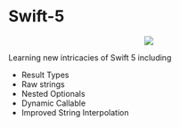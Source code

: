 # Swift-5


<p align="center">
<img src="https://img.shields.io/badge/Swift-5.0-green.svg" />
</p>
Learning new intricacies of Swift 5 including 



- Result Types
- Raw strings
- Nested Optionals
- Dynamic Callable
- Improved String Interpolation
